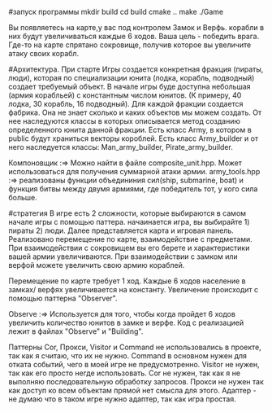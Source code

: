 #запуск программы 
mkdir build
cd build
cmake ..
make 
./Game


Вы появляетесь на карте,у вас под контролем Замок и Верфь. корабли в них будут увеличиваться каждые 6 ходов. Ваша цель - победить врага. Где-то на карте спрятано сокровище, получив которое вы увеличите атаку своих корабл.

#Архитектура. 
При старте Игры создается конкретная фракция (пираты, люди), которая по специализации юнита (лодка, корабль, подводный) создает требуемый объект. 
В начале игры буде доступна небольшая (армия корабльей) с константным числом юнитов. (К примеру, 40 лодка, 30 корабль,  16 подводный).
Для каждой фракции создается фабрика. Она не знает сколько и каких объектов мы можем создать. От нее наследуются классы в которых описывается метод созданию определенного юнита данной фракции. 
Есть класс Army, в котором в public будут храниться векторы короблей. 
Есть класс Army_builder и oт него наследуется классы: Man_army_builder, Pirate_army_builder.


Компоновщик :=> Можно найти в файле composite_unit.hpp. Может использоваться для получения суммарной атаки армии. 
army_tools.hpp :=> реализованы функции объедининия сил(ship, submarine, boat) и функция битвы между двумя армиями, где победитель тот, у кого сила больше.


#стратегия
В игре есть 2 сложности, которые выбираются в самом начале игры с помощью паттера.
начаинается игра, вы выбирайте 1) пираты 2) люди. Далее представляется карта и игровая панель. Реализовано перемещение по карте, взаимодействие с предметами. При взаимодействии с сокровищем вы его берете и характеристики вашей армии увеличиваются. При взаимодействии с замком или верфой  можете увеличить свою армию кораблей.

Перемещение по карте требует 1 ход. Каждые 6 ходов население в замках/ верфях увеличивается на константу. Увеличение происходит с помощью паттерна "Observer".

Observe :=> Используется для того, чтобы когда пройдет 6 ходов увеличить количество юнитов в замке и верфe. Код с реализацией лежит в файлах "Observe" и "Building".


Паттерны Cor, Прокси, Visitor и Command не использовались в проекте, так как я считаю, что их не нужно. Command в основном нужен для отката событий, чего в моей игре не предусмотренно. Visitor не нужен, так как его просто негде использовать. Cor не нужен, так как я не выполняю последовательную обработку запросов. Прокси не нужен так как доступ ко всем объектам прямой нет смысла для этого.
Адаптер - не думаю что в таком игре нужно адаптер, так как игра простая. 
